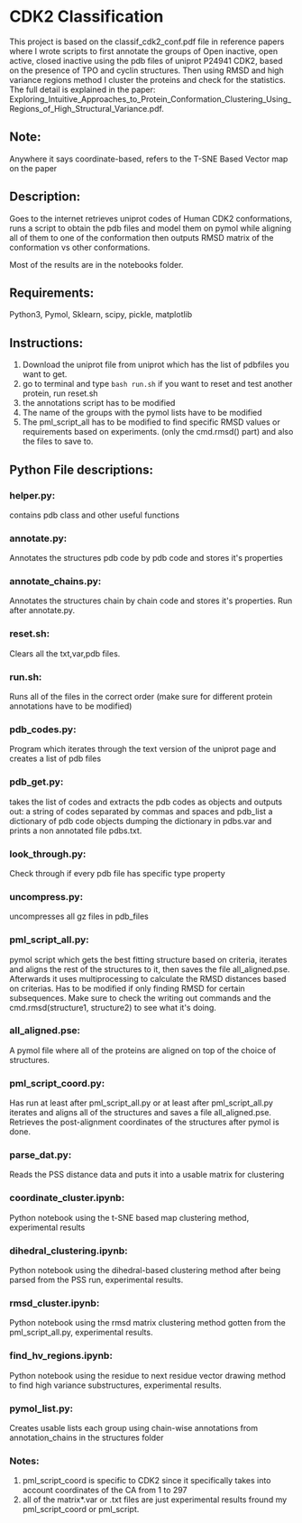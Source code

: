 # CDK2 Classification
This project is based on the classif_cdk2_conf.pdf file in reference papers where I wrote scripts to first annotate the groups of 
Open inactive, open active, closed inactive using the pdb files of uniprot P24941 CDK2, based on the presence of TPO and cyclin structures.
Then using RMSD and high variance regions method I cluster the proteins and check for the statistics. The full detail is explained in the paper: Exploring_Intuitive_Approaches_to_Protein_Conformation_Clustering_Using_Regions_of_High_Structural_Variance.pdf. 

## Note:
Anywhere it says coordinate-based, refers to the T-SNE Based Vector map on the paper

## Description:
Goes to the internet retrieves uniprot codes of Human CDK2 conformations, runs a script to obtain the pdb files and model them on pymol while aligning all of them to one of the conformation then outputs RMSD matrix of the conformation vs other conformations.

Most of the results are in the notebooks folder.
## Requirements:
Python3, Pymol, Sklearn, scipy, pickle, matplotlib
## Instructions:
1) Download the uniprot file from uniprot which has the list of pdbfiles you want to get.
2) go to terminal and type ```bash run.sh```
if you want to reset and test another protein, run reset.sh
1) the annotations script has to be modified 
2) The name of the groups with the pymol lists have to be modified
3) The pml_script_all has to be modified to find specific RMSD values or requirements based on experiments. (only the cmd.rmsd() part) and also the files to save to.



## Python File descriptions:

### helper.py: 
contains pdb class and other useful functions

### annotate.py:
Annotates the structures pdb code by pdb code and stores it's properties
### annotate_chains.py:
Annotates the structures chain by chain code and stores it's properties. Run after annotate.py.

### reset.sh: 
Clears all the txt,var,pdb files.

### run.sh:
Runs all of the files in the correct order (make sure for different protein annotations have to be modified)

### pdb_codes.py:
 Program which iterates through the text version of the uniprot page and creates a list of pdb files

### pdb_get.py:
 takes the list of codes and extracts the pdb codes as objects and outputs out: a string of codes separated by commas and spaces and pdb_list a dictionary of pdb code objects dumping the dictionary in pdbs.var and prints a non annotated file pdbs.txt.

### look_through.py:
 Check through if every pdb file has specific type property

### uncompress.py:
 uncompresses all gz files in pdb_files

### pml_script_all.py:
pymol script which gets the best fitting structure based on criteria, iterates and aligns the rest of the structures to it, then saves the file all_aligned.pse. Afterwards it uses multiprocessing to calculate the RMSD distances based on criterias. Has to be modified if only finding RMSD for certain subsequences. Make sure to check the writing out commands and the cmd.rmsd(structure1, structure2) to see what it's doing.
### all_aligned.pse:
A pymol file where all of the proteins are aligned on top of the choice of structures. 
### pml_script_coord.py:
Has run at least after pml_script_all.py or at least after pml_script_all.py iterates and aligns all of the structures and saves a file all_aligned.pse. Retrieves the post-alignment coordinates of the structures after pymol is done.
### parse_dat.py:
Reads the PSS distance data and puts it into a usable matrix for clustering

### coordinate_cluster.ipynb:
Python notebook using the t-SNE based map clustering method, experimental results

### dihedral_clustering.ipynb:
Python notebook using the dihedral-based clustering method after being parsed from the PSS run, experimental results.

### rmsd_cluster.ipynb:
Python notebook using the rmsd matrix clustering method gotten from the pml_script_all.py, experimental results.

### find_hv_regions.ipynb:
Python notebook using the residue to next residue vector drawing method to find high variance substructures, experimental results.

### pymol_list.py:
Creates usable lists each group using chain-wise annotations from annotation_chains in the structures folder 
### Notes:
1) pml_script_coord is specific to CDK2 since it specifically takes into account coordinates of the CA from 1 to 297
2) all of the matrix*.var or .txt files are just experimental results fround my pml_script_coord or pml_script.